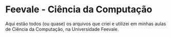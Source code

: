 # Feevale - Ciência da Computação

Aqui estão todos (ou quase) os arquivos que criei e utilizei em minhas aulas de Ciência da Computação, na Universidade Feevale.
